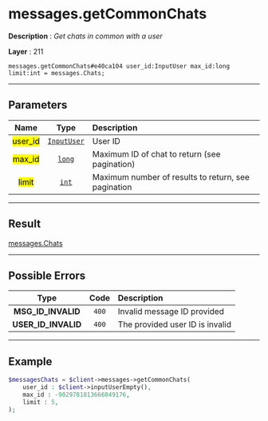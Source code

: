 # messages.getCommonChats

**Description** : *Get chats in common with a user*

**Layer** : 211

```tl
messages.getCommonChats#e40ca104 user_id:InputUser max_id:long limit:int = messages.Chats;
```

---

## Parameters

| Name | Type | Description |
| :---: | :---: | :--- |
| <mark>user_id</mark> | [`InputUser`](type/InputUser) | User ID |
| <mark>max_id</mark> | [`long`](type/long) | Maximum ID of chat to return (see pagination) |
| <mark>limit</mark> | [`int`](type/int) | Maximum number of results to return, see pagination |

---

## Result

[messages.Chats](type/messages.Chats)

---

## Possible Errors

| Type | Code | Description |
| :---: | :---: | :--- |
| **MSG_ID_INVALID** | `400` | Invalid message ID provided |
| **USER_ID_INVALID** | `400` | The provided user ID is invalid |

---

## Example

```php
$messagesChats = $client->messages->getCommonChats(
	user_id : $client->inputUserEmpty(),
	max_id : -9029781813666049176,
	limit : 5,
);
```